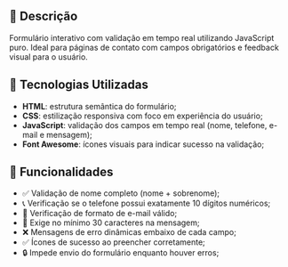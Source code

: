## 📄 Descrição

Formulário interativo com validação em tempo real utilizando JavaScript puro. Ideal para páginas de contato com campos obrigatórios e feedback visual para o usuário.

## 🚀 Tecnologias Utilizadas

- **HTML**: estrutura semântica do formulário;
- **CSS**: estilização responsiva com foco em experiência do usuário;
- **JavaScript**: validação dos campos em tempo real (nome, telefone, e-mail e mensagem);
- **Font Awesome**: ícones visuais para indicar sucesso na validação;

## 🔧 Funcionalidades

- ✅ Validação de nome completo (nome + sobrenome);
- 📞 Verificação se o telefone possui exatamente 10 dígitos numéricos;
- 📧 Verificação de formato de e-mail válido;
- 📝 Exige no mínimo 30 caracteres na mensagem;
- ❌ Mensagens de erro dinâmicas embaixo de cada campo;
- ✅ Ícones de sucesso ao preencher corretamente;
- 🔒 Impede envio do formulário enquanto houver erros;
